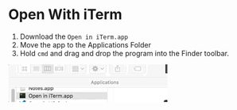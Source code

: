 # Open With iTerm

1. Download the `Open in iTerm.app`
2. Move the app to the Applications Folder
3. Hold `cmd` and drag and drop the program into the Finder toolbar.

![holding cmd to drag and drop the app to the finder toolbar](open-in-iterm.gif)
